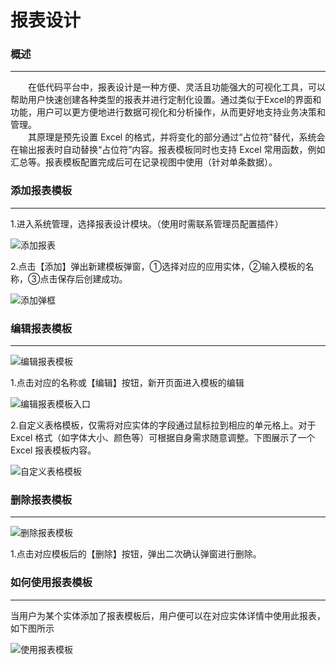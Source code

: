 # 报表设计
### 概述
---------------
&emsp;&emsp;在低代码平台中，报表设计是一种方便、灵活且功能强大的可视化工具，可以帮助用户快速创建各种类型的报表并进行定制化设置。通过类似于Excel的界面和功能，用户可以更方便地进行数据可视化和分析操作，从而更好地支持业务决策和管理。  
&emsp;&emsp;其原理是预先设置 Excel 的格式，并将变化的部分通过“占位符”替代，系统会在输出报表时自动替换“占位符”内容。报表模板同时也支持 Excel 常用函数，例如汇总等。报表模板配置完成后可在记录视图中使用（针对单条数据）。  


### 添加报表模板
---------------
1.进入系统管理，选择报表设计模块。（使用时需联系管理员配置插件）

![添加报表](https://mldocs.ks3-cn-beijing.ksyuncs.com/%E6%8A%A5%E8%A1%A8%E8%AE%BE%E8%AE%A1/%E6%8A%A5%E8%A1%A8%E8%AE%BE%E8%AE%A1%EF%BC%88%E6%8A%A5%E8%A1%A8%EF%BC%89.png)

2.点击【添加】弹出新建模板弹窗，①选择对应的应用实体，②输入模板的名称，③点击保存后创建成功。

![添加弹框](https://mldocs.ks3-cn-beijing.ksyuncs.com/%E6%8A%A5%E8%A1%A8%E8%AE%BE%E8%AE%A1/%E6%B7%BB%E5%8A%A0%E6%8A%A5%E8%A1%A8%EF%BC%88%E6%8A%A5%E8%A1%A8%EF%BC%89.png)

### 编辑报表模板
---------------
![编辑报表模板](https://mldocs.ks3-cn-beijing.ksyuncs.com/%E6%8A%A5%E8%A1%A8%E8%AE%BE%E8%AE%A1/%E7%BC%96%E8%BE%91%E6%8A%A5%E8%A1%A8%E6%A8%A1%E6%9D%BF.png)

1.点击对应的名称或【编辑】按钮，新开页面进入模板的编辑

![编辑报表模板入口](https://mldocs.ks3-cn-beijing.ksyuncs.com/%E6%8A%A5%E8%A1%A8%E8%AE%BE%E8%AE%A1/%E7%BC%96%E8%BE%91%E6%8A%A5%E8%A1%A8%E6%A8%A1%E6%9D%BF%E5%85%A5%E5%8F%A3.png)

2.自定义表格模板，仅需将对应实体的字段通过鼠标拉到相应的单元格上。对于 Excel 格式（如字体大小、颜色等）可根据自身需求随意调整。下图展示了一个 Excel 报表模板内容。

![自定义表格模板](https://mldocs.ks3-cn-beijing.ksyuncs.com/%E6%8A%A5%E8%A1%A8%E8%AE%BE%E8%AE%A1/%E8%87%AA%E5%AE%9A%E4%B9%89%E6%8A%A5%E8%A1%A8%E6%A0%BC%E5%BC%8F.png)


### 删除报表模板
---------------
![删除报表模板](https://mldocs.ks3-cn-beijing.ksyuncs.com/%E6%8A%A5%E8%A1%A8%E8%AE%BE%E8%AE%A1/%E5%88%A0%E9%99%A4%E6%8A%A5%E8%A1%A8%E6%A8%A1%E6%9D%BF.png)

1.点击对应模板后的【删除】按钮，弹出二次确认弹窗进行删除。


### 如何使用报表模板
---------------
当用户为某个实体添加了报表模板后，用户便可以在对应实体详情中使用此报表，如下图所示

![使用报表模板](https://mldocs.ks3-cn-beijing.ksyuncs.com/%E6%8A%A5%E8%A1%A8%E8%AE%BE%E8%AE%A1/%E5%A6%82%E4%BD%95%E4%BD%BF%E7%94%A8%E6%8A%A5%E8%A1%A8%E6%A8%A1%E6%9D%BF.png)